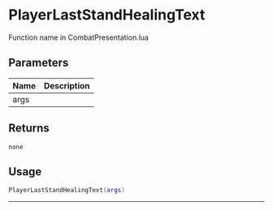 # PlayerLastStandHealingText

Function name in CombatPresentation.lua

## Parameters

| Name | Description |
| ---- | ----------- |
| args |             |

## Returns

`none`

## Usage

```lua
PlayerLastStandHealingText(args)
```

---
